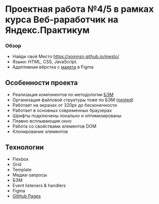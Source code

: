 # Проектная работа №4/5 в рамках курса Веб-раработчик на Яндекс.Практикум

### Обзор
* Найди своё Место https://xomnsn.github.io/mesto/
* Языки: HTML, CSS, JavaScript.
* Адаптивная вёрстка с [макета](https://www.figma.com/file/StZjf8HnoeLdiXS7dYrLAh/JavaScript.-Sprint-4?node-id=0%3A1) в Figma

## Особенности проекта
* Реализация компонентов по методологии [БЭМ](https://ru.bem.info/methodology/quick-start/)
* Организация файловой структуры тоже по БЭМ ([nested](https://ru.bem.info/methodology/filestructure/#nested))
* Работает на экранах от 320px до бесконечности
* Работает в основных современных браузерах
* Шрифты подключены локально и оптимизированы
* Плавно всплывающие окно
* Работа со свойствами элементов DOM
* Клонирование элементов

## Технологии
* Flexbox
* Grid
* Template
* Медиа-запросы
* БЭМ
* Event listeners & handlers
* Figma
* [GitHub Pages](https://xomnsn.github.io/mesto/)
